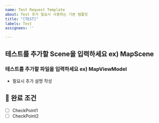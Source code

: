 ```yaml
---
name: Test Request Template
about: Test 추가 필요시 사용하는 기본 템플릿
title: "[TEST]"
labels: Test
assignees: ''

---
```


## 테스트를 추가할 Scene을 입력하세요 ex) MapScene
###  테스트를 추가할 파일을 입력하세요 ex) MapViewModel

- 필요시 추가 설명 작성

## 🤔 완료 조건 

- [ ] CheckPoint1
- [ ] CheckPoint2
